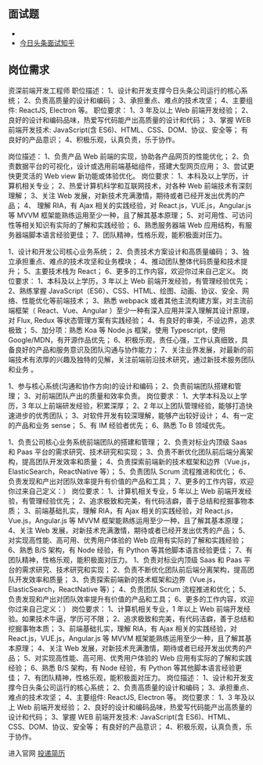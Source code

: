 ## 面试题

-   [](https://blog.csdn.net/qq_25073545/article/details/82813409)
-   [今日头条面试知乎](https://zhuanlan.zhihu.com/p/34862536)

## 岗位需求

资深前端开发工程师
职位描述：
1、设计和开发支撑今日头条公司运行的核心系统；
2、负责高质量的设计和编码；
3、承担重点、难点的技术攻坚；
4、主要组件: ReactJS, Electron 等。
职位要求：
1、3 年及以上 Web 前端开发经验；
2、良好的设计和编码品味，热爱写代码能产出高质量的设计和代码；
3、掌握 WEB 前端开发技术: JavaScript(含 ES6)、HTML、CSS、DOM、协议、安全等；
有良好的产品意识；
4、积极乐观，认真负责，乐于协作。

岗位描述：
1、负责产品 Web 前端的实现，协助各产品网页的性能优化；
2、负责数据平台的可视化，设计或选用前端基础组件，搭建大型网页应用；
3、尝试更快更灵活的 Web view 新功能或体验优化。
岗位要求：
1、本科及以上学历，计算机相关专业；
2、热爱计算机科学和互联网技术，对各种 Web 前端技术有深刻理解；
3、关注 Web 发展，对新技术充满激情，期待或者已经开发出优秀的产品；
4、 理解 RIA，有 Ajax 相关的实践经验，对 React.js，VUE.js，Angular.js 等 MVVM 框架能熟练运用至少一种，且了解其基本原理；
5、对可用性、可访问性等相关知识有实际的了解和实践经验；
6、熟悉服务器端 Web 应用结构，有服务器端脚本语言经验更佳；
7、团队精神，性格乐观，能积极面对压力。

1、设计和开发公司核心业务系统；
2、负责技术方案设计和高质量编码；
3、独立承担重点、难点的技术攻坚和业务模块；
4、推动团队整体代码质量和技术提升；
5、主要技术栈为 React；
6、更多的工作内容，欢迎你过来自己定义。
岗位要求：
1、本科及以上学历，3 年以上 Web 前端开发经验，有管理经验优先；
2、熟练掌握 JavaScript（ES6）、CSS、HTML、绘图、动画、协议、安全、网络、性能优化等前端技术；
3、熟悉 webpack 或者其他主流构建方案，对主流前端框架（ React、Vue、Angular ）至少一种有深入应用并深入理解其设计原理，对 Flux, Redux 等状态管理方案有实践经验；
4、有良好的审美，不设边界，追求极致；
5、加分项：熟悉 Koa 等 Node.js 框架，使用 Typescript，使用 Google/MDN，有开源作品优先；
6、积极乐观，责任心强，工作认真细致，具备良好的产品和服务意识及团队沟通与协作能力；
7、关注业界发展，对最新的前端技术有浓厚的兴趣及独特的见解，关注前端前沿技术研究，通过新技术服务团队和业务 。

1、参与核心系统(沟通和协作方向)的设计和编码；
2、负责前端团队搭建和管理；
3、对前端团队产出的质量和效率负责。
岗位要求：
1、大学本科及以上学历，3 年以上前端研发经验，积累深厚；
2、2 年以上团队管理经验，能够打造快速进步的优秀团队；
3、对软件开发有较深理解，能够产出较好设计；
4、有一定的产品和业务 sense；
5、有 IM 经验者优先；
6、熟悉 To B 领域优先。

1、负责公司核心业务系统前端团队的搭建和管理；
2、负责对标业内顶级 Saas 和 Paas 平台的需求研究、技术研究和实现；
3、负责不断优化团队前后端分离架构，提高团队开发效率和质量；
4、负责探索前端新的技术框架和边界（Vue.js，ElasticSearch，ReactNative 等）；
5、负责团队 Scrum 流程推进和优化；
6、负责发现和产出对团队效率提升有价值的产品和工具；
7、更多的工作内容，欢迎你过来自己定义：）
岗位要求：
1、计算机相关专业，5 年以上 Web 前端开发经验，有管理经验优先；
2、追求极致和完美，有代码洁癖，善于总结和挖掘事物本质；
3、前端基础扎实，理解 RIA，有 Ajax 相关的实践经验，对 React.js，Vue.js，Angular.js 等 MVVM 框架能熟练运用至少一种，且了解其基本原理；
4、关注 Web 发展，对新技术充满激情，期待或者已经开发出优秀的产品；
5、对实现高性能、高可用、优秀用户体验的 Web 应用有实际的了解和实践经验；
6、熟悉 B/S 架构，有 Node 经验，有 Python 等其他脚本语言经验更佳；
7、有团队精神，性格乐观，能积极面对压力。
1、负责对标业内顶级 Saas 和 Paas 平台的需求研究、技术研究和实现；
2、负责不断优化团队前后端分离架构，提高团队开发效率和质量；
3、负责探索前端新的技术框架和边界（Vue.js，ElasticSearch，ReactNative 等）；
4、负责团队 Scrum 流程推进和优化；
5、负责发现和产出对团队效率提升有价值的产品和工具；
6、更多的工作内容，欢迎你过来自己定义：）
岗位要求：
1、计算机相关专业，1 年以上 Web 前端开发经验。如果技术牛逼，学历可不限；
2、追求极致和完美，有代码洁癖，善于总结和挖掘事物本质；
3、前端基础扎实，理解 RIA，有 Ajax 相关的实践经验，对 React.js，VUE.js，Angular.js 等 MVVM 框架能熟练运用至少一种，且了解其基本原理；
4、关注 Web 发展，对新技术充满激情，期待或者已经开发出优秀的产品；
5、对实现高性能、高可用、优秀用户体验的 Web 应用有实际的了解和实践经验；
6、熟悉 B/S 架构，有 Node 经验，有 Python 等其他脚本语言经验更佳；
7、有团队精神，性格乐观，能积极面对压力。
岗位描述：
1、设计和开发支撑今日头条公司运行的核心系统；
2、负责高质量的设计和编码；
3、承担重点、难点的技术攻坚；
4、主要组件: ReactJS, Electron 等。
岗位要求：
1、3 年及以上 Web 前端开发经验；
2、良好的设计和编码品味，热爱写代码能产出高质量的设计和代码；
3、掌握 WEB 前端开发技术: JavaScript(含 ES6)、HTML、CSS、DOM、协议、安全等；
有良好的产品意识；
4、积极乐观，认真负责，乐于协作。

进入官网 [投递简历](https://job.bytedance.com/society?summary=&city=154&q1=%E5%89%8D%E7%AB%AF&position_type=)
